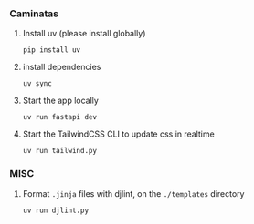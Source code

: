 ### Caminatas

1. Install uv (please install globally)
   ```
   pip install uv
   ```

2. install dependencies
   ```
   uv sync
   ```

3. Start the app locally
   ```
   uv run fastapi dev
   ```

4. Start the TailwindCSS CLI to update css in realtime
   ```
   uv run tailwind.py
   ```

### MISC

1. Format `.jinja` files with djlint, on the `./templates` directory
   ```
   uv run djlint.py
   ```